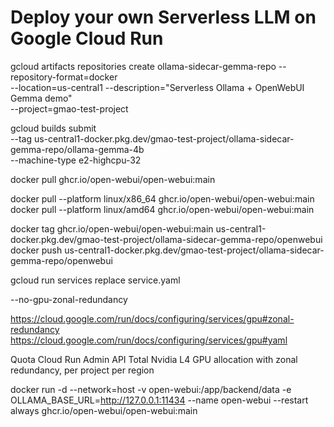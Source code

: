 # Deploy your own Serverless LLM on Google Cloud Run

gcloud artifacts repositories create ollama-sidecar-gemma-repo --repository-format=docker \
    --location=us-central1 --description="Serverless Ollama + OpenWebUI Gemma demo" \
    --project=gmao-test-project


gcloud builds submit \
   --tag us-central1-docker.pkg.dev/gmao-test-project/ollama-sidecar-gemma-repo/ollama-gemma-4b \
   --machine-type e2-highcpu-32



docker pull ghcr.io/open-webui/open-webui:main

docker pull --platform linux/x86_64 ghcr.io/open-webui/open-webui:main
docker pull --platform linux/amd64 ghcr.io/open-webui/open-webui:main

docker tag ghcr.io/open-webui/open-webui:main us-central1-docker.pkg.dev/gmao-test-project/ollama-sidecar-gemma-repo/openwebui
docker push us-central1-docker.pkg.dev/gmao-test-project/ollama-sidecar-gemma-repo/openwebui


gcloud  run services replace service.yaml

--no-gpu-zonal-redundancy



https://cloud.google.com/run/docs/configuring/services/gpu#zonal-redundancy
https://cloud.google.com/run/docs/configuring/services/gpu#yaml

Quota
Cloud Run Admin API
Total Nvidia L4 GPU allocation with zonal redundancy, per project per region


docker run -d --network=host -v open-webui:/app/backend/data -e OLLAMA_BASE_URL=http://127.0.0.1:11434 --name open-webui --restart always ghcr.io/open-webui/open-webui:main